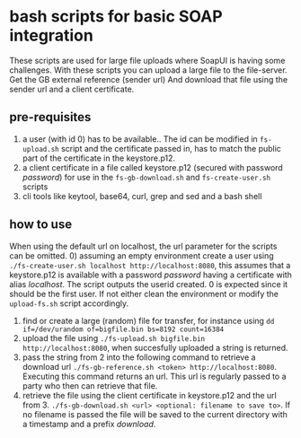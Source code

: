 # bash scripts for basic SOAP integration

These scripts are used for large file uploads where SoapUI is having some challenges.
With these scripts you can upload a large file to the file-server.
Get the GB external reference (sender url)
And download that file using the sender url and a client certificate.

## pre-requisites

1) a user (with id 0) has to be available.. The id can be modified in `fs-upload.sh` script and the certificate passed in, has to match the public part of the certificate in the keystore.p12.
2) a client certificate in a file called keystore.p12 (secured with password *password*) for use in the `fs-gb-download.sh` and `fs-create-user.sh` scripts
3) cli tools like keytool, base64, curl, grep and sed and a bash shell

## how to use

When using the default url on localhost, the url parameter for the scripts can be omitted.
0) assuming an empty environment create a user using `./fs-create-user.sh localhost http://localhost:8080`, this assumes that a keystore.p12 is available with a password *password* having a certificate with alias *localhost*. The script outputs the userid created. 0 is expected since it should be the first user. If not either clean the environment or modify the `upload-fs.sh` script accordingly.
1) find or create a large (random) file for transfer, for instance using `dd if=/dev/urandom of=bigfile.bin bs=8192 count=16384`
2) upload the file using `./fs-upload.sh bigfile.bin http://localhost:8080`, when succesfully uploaded a string is returned.
3) pass the string from 2 into the following command to retrieve a download url `./fs-gb-reference.sh <token> http://localhost:8080`. Executing this command returns an url. This url is regularly passed to a party who then can retrieve that file.
4) retrieve the file using the client certificate in keystore.p12 and the url from 3. `./fs-gb-download.sh <url> <optional: filename to save to>`. If no filename is passed the file will be saved to the current directory with a timestamp and a prefix *download*.
